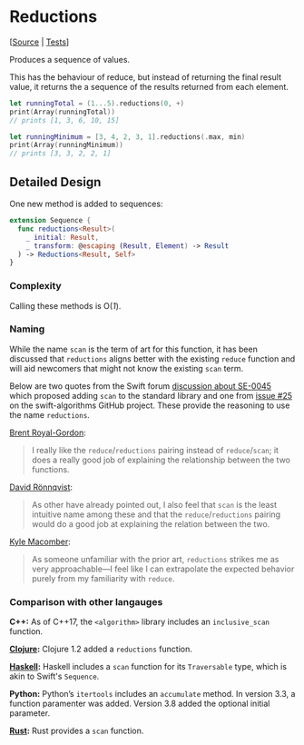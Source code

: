 # Reductions

[[Source](https://github.com/apple/swift-algorithms/blob/main/Sources/Algorithms/Reductions.swift) |
 [Tests](https://github.com/apple/swift-algorithms/blob/main/Tests/SwiftAlgorithmsTests/ReductionsTests.swift)]

Produces a sequence of values.

This has the behaviour of reduce, but instead of returning the final result
value, it returns the a sequence of the results returned from each element.

```swift
let runningTotal = (1...5).reductions(0, +)
print(Array(runningTotal))
// prints [1, 3, 6, 10, 15]

let runningMinimum = [3, 4, 2, 3, 1].reductions(.max, min)
print(Array(runningMinimum))
// prints [3, 3, 2, 2, 1]
```

## Detailed Design

One new method is added to sequences:

```swift
extension Sequence {
  func reductions<Result>(
    _ initial: Result, 
    _ transform: @escaping (Result, Element) -> Result
  ) -> Reductions<Result, Self>
}
```

### Complexity

Calling these methods is O(_1_).

### Naming

While the name `scan` is the term of art for this function, it has been 
discussed that `reductions` aligns better with the existing `reduce` function 
and will aid newcomers that might not know the existing `scan` term.

Below are two quotes from the Swift forum [discussion about SE-0045][SE-0045] 
which proposed adding `scan` to the standard library and one from
[issue #25][Issue 25] on the swift-algorithms GitHub project. These provide
the reasoning to use the name `reductions`.

[Brent Royal-Gordon][Brent_Royal-Gordon]:
> I really like the `reduce`/`reductions` pairing instead of `reduce`/`scan`;
it does a really good job of explaining the relationship between the two
functions.

[David Rönnqvist][David Rönnqvist]:
> As other have already pointed out, I also feel that `scan` is the least
intuitive name among these and that the `reduce`/`reductions` pairing would do
a good job at explaining the relation between the two.

[Kyle Macomber][Kyle Macomber]:
> As someone unfamiliar with the prior art, `reductions` strikes me as very
approachable—I feel like I can extrapolate the expected behavior purely from my
familiarity with `reduce`.

[SE-0045]: https://forums.swift.org/t/review-se-0045-add-scan-prefix-while-drop-while-and-iterate-to-the-stdlib/2382
[Issue 25]: https://github.com/apple/swift-algorithms/issues/25
[Brent_Royal-Gordon]: https://forums.swift.org/t/review-se-0045-add-scan-prefix-while-drop-while-and-iterate-to-the-stdlib/2382/6
[David Rönnqvist]: https://forums.swift.org/t/review-se-0045-add-scan-prefix-while-drop-while-and-iterate-to-the-stdlib/2382/8
[Kyle Macomber]: https://github.com/apple/swift-algorithms/issues/25#issuecomment-709317894

### Comparison with other langauges

**C++:** As of C++17, the `<algorithm>` library includes an `inclusive_scan`
function.

**[Clojure][Clojure]:** Clojure 1.2 added a `reductions` function.

**[Haskell][Haskell]:** Haskell includes a `scan` function for its
`Traversable` type, which is akin to Swift's `Sequence`.

**Python:** Python’s `itertools` includes an `accumulate` method. In version
3.3, a function paramenter was added. Version 3.8 added the optional initial
parameter.

**[Rust][Rust]:** Rust provides a `scan` function.

[Clojure]: http://clojure.github.io/clojure/clojure.core-api.html#clojure.core/reductions
[Haskell]: http://hackage.haskell.org/package/base-4.8.2.0/docs/Prelude.html#v:scanl
[Rust]: https://doc.rust-lang.org/std/iter/trait.Iterator.html#method.scan
